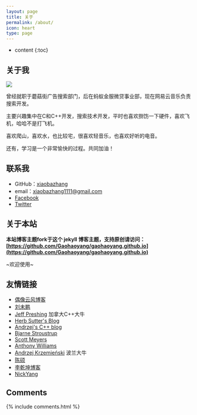 ```yaml
---
layout: page
title: 关于
permalink: /about/
icon: heart
type: page
---
```


* content
{:toc}

## 关于我

![](https://blog-1256080294.cos.ap-shanghai.myqcloud.com/90987805.jpg)

曾经就职于蘑菇街广告搜索部门，后在蚂蚁金服微贷事业部，现在网易云音乐负责搜索开发。

主要兴趣集中在C和C++开发，搜索技术开发，平时也喜欢捯饬一下硬件，喜欢飞机，哈哈不是打飞机。

喜欢爬山，喜欢水，也比较宅，很喜欢轻音乐，也喜欢好听的电音。

还有，学习是一个非常愉快的过程。共同加油！


## 联系我

* GitHub：[xiaobazhang](https://github.com/xiaobazhang)
* email：xiaobazhang1111@gmail.com
* [Facebook](https://www.facebook.com/xiaobazhang.water)
* [Twitter](https://twitter.com/xiaobazhang)

## 关于本站

**本站博客主题fork于这个 jekyll 博客主题，支持原创请访问：[https://github.com/Gaohaoyang/gaohaoyang.github.io](https://github.com/Gaohaoyang/gaohaoyang.github.io)**

~欢迎使用~

## 友情链接

* [偶像云风博客](https://blog.codingnow.com)
* [刘未鹏](http://mindhacks.cn/)
* [Jeff Preshing](http://preshing.com/) 加拿大C++大牛
* [Herb Sutter's Blog](https://herbsutter.com/)
* [Andrzej's C++ blog](https://akrzemi1.wordpress.com/)
* [Bjarne Stroustrup](http://www.stroustrup.com/)
* [Scott Meyers](http://scottmeyers.blogspot.com/)
* [Anthony Williams](https://www.justsoftwaresolutions.co.uk/blog/)
* [Andrzej Krzemieński](https://akrzemi1.wordpress.com/) 波兰大牛
* [陈硕](https://blog.csdn.net/solstice/)
* [李乾坤博客](https://qiankunli.github.io)
* [NickYang](https://www.cppfans.org)



## Comments

{% include comments.html %}
